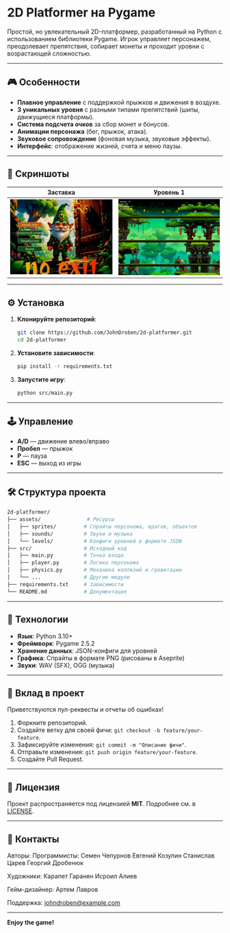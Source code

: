 
# 2D Platformer на Pygame  
Простой, но увлекательный 2D-платформер, разработанный на Python с использованием библиотеки Pygame. Игрок управляет персонажем, преодолевает препятствия, собирает монеты и проходит уровни с возрастающей сложностью.

---

## 🎮 Особенности
- **Плавное управление** с поддержкой прыжков и движения в воздухе.
- **3 уникальных уровня** с разными типами препятствий (шипы, движущиеся платформы).
- **Система подсчета очков** за сбор монет и бонусов.
- **Анимации персонажа** (бег, прыжок, атака).
- **Звуковое сопровождение** (фоновая музыка, звуковые эффекты).
- **Интерфейс**: отображение жизней, счета и меню паузы.

---

## 📸 Скриншоты
| Заставка                                               | Уровень 1                                               |
|---------------------------------------------------------|---------------------------------------------------------|
| <img src="assets/screenshots/screen_1.jpg" width="300"> | <img src="assets/screenshots/screen_2.jpg" width="300"> |

---

## ⚙️ Установка
1. **Клонируйте репозиторий**:
   ```bash
   git clone https://github.com/JohnDroben/2d-platformer.git
   cd 2d-platformer
   ```

2. **Установите зависимости**:
   ```bash
   pip install -r requirements.txt
   ```

3. **Запустите игру**:
   ```bash
   python src/main.py
   ```

---

## 🕹 Управление
- **A/D** — движение влево/вправо  
- **Пробел** — прыжок  
- **P** — пауза  
- **ESC** — выход из игры  

---

## 🛠 Структура проекта
```bash
2d-platformer/
├── assets/               # Ресурсы
│   ├── sprites/         # Спрайты персонажа, врагов, объектов
│   ├── sounds/          # Звуки и музыка
│   └── levels/          # Конфиги уровней в формате JSON
├── src/                 # Исходный код
│   ├── main.py          # Точка входа
│   ├── player.py        # Логика персонажа
│   ├── physics.py       # Механика коллизий и гравитации
│   └── ...              # Другие модули
├── requirements.txt     # Зависимости
└── README.md            # Документация
```

---

## 🧰 Технологии
- **Язык**: Python 3.10+
- **Фреймворк**: Pygame 2.5.2
- **Хранение данных**: JSON-конфиги для уровней
- **Графика**: Спрайты в формате PNG (рисованы в Aseprite)
- **Звуки**: WAV (SFX), OGG (музыка)

---

## 🤝 Вклад в проект
Приветствуются пул-реквесты и отчеты об ошибках!  
1. Форкните репозиторий.
2. Создайте ветку для своей фичи: `git checkout -b feature/your-feature`.
3. Зафиксируйте изменения: `git commit -m "Описание фичи"`.
4. Отправьте изменения: `git push origin feature/your-feature`.
5. Создайте Pull Request.

---

## 📜 Лицензия
Проект распространяется под лицензией **MIT**. Подробнее см. в [LICENSE](LICENSE).

---

## 📮 Контакты
Авторы:
Программисты: Семен Чепурнов
Евгений Козулин 
Станислав  Царев
Георгий Дробенюк

Художники: Карапет Гаранян
 Исроил  Алиев

Гейм-дизайнер: Артем Лавров

Поддержка: johndroben@example.com  

---

**Enjoy the game!**

